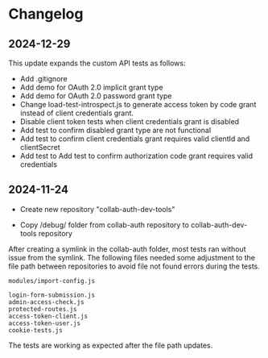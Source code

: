 # Changelog

## 2024-12-29

This update expands the custom API tests as follows:

- Add .gitignore
- Add demo for OAuth 2.0 implicit grant type
- Add demo for OAuth 2.0 password grant type
- Change load-test-introspect.js to generate access token by code grant instead of client credentials grant.
- Disable client token tests when client credentials grant is disabled
- Add test to confirm disabled grant type are not functional
- Add test to confirm client credentials grant requires valid clientId and clientSecret
- Add test to Add test to confirm authorization code grant requires valid credentials

## 2024-11-24

- Create new repository "collab-auth-dev-tools"

- Copy /debug/ folder from collab-auth repository to collab-auth-dev-tools repository

After creating a symlink in the collab-auth folder, most tests ran without issue from the symlink.
The following files needed some adjustment to the file path between repositories 
to avoid file not found errors during the tests.

```
modules/import-config.js

login-form-submission.js
admin-access-check.js
protected-routes.js
access-token-client.js
access-token-user.js
cookie-tests.js
```
The tests are working as expected after the file path updates.
